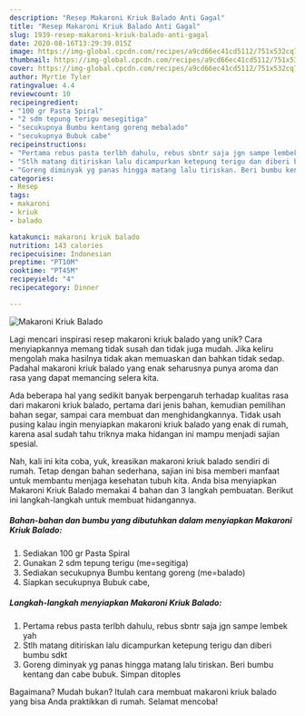 ```yaml
---
description: "Resep Makaroni Kriuk Balado Anti Gagal"
title: "Resep Makaroni Kriuk Balado Anti Gagal"
slug: 1939-resep-makaroni-kriuk-balado-anti-gagal
date: 2020-08-16T13:29:39.015Z
image: https://img-global.cpcdn.com/recipes/a9cd66ec41cd5112/751x532cq70/makaroni-kriuk-balado-foto-resep-utama.jpg
thumbnail: https://img-global.cpcdn.com/recipes/a9cd66ec41cd5112/751x532cq70/makaroni-kriuk-balado-foto-resep-utama.jpg
cover: https://img-global.cpcdn.com/recipes/a9cd66ec41cd5112/751x532cq70/makaroni-kriuk-balado-foto-resep-utama.jpg
author: Myrtie Tyler
ratingvalue: 4.4
reviewcount: 10
recipeingredient:
- "100 gr Pasta Spiral"
- "2 sdm tepung terigu mesegitiga"
- "secukupnya Bumbu kentang goreng mebalado"
- "secukupnya Bubuk cabe"
recipeinstructions:
- "Pertama rebus pasta terlbh dahulu, rebus sbntr saja jgn sampe lembek yah"
- "Stlh matang ditiriskan lalu dicampurkan ketepung terigu dan diberi bumbu sdkt"
- "Goreng diminyak yg panas hingga matang lalu tiriskan. Beri bumbu kentang dan cabe bubuk. Simpan ditoples"
categories:
- Resep
tags:
- makaroni
- kriuk
- balado

katakunci: makaroni kriuk balado 
nutrition: 143 calories
recipecuisine: Indonesian
preptime: "PT10M"
cooktime: "PT45M"
recipeyield: "4"
recipecategory: Dinner

---
```



![Makaroni Kriuk Balado](https://img-global.cpcdn.com/recipes/a9cd66ec41cd5112/751x532cq70/makaroni-kriuk-balado-foto-resep-utama.jpg)

Lagi mencari inspirasi resep makaroni kriuk balado yang unik? Cara menyiapkannya memang tidak susah dan tidak juga mudah. Jika keliru mengolah maka hasilnya tidak akan memuaskan dan bahkan tidak sedap. Padahal makaroni kriuk balado yang enak seharusnya punya aroma dan rasa yang dapat memancing selera kita.

Ada beberapa hal yang sedikit banyak berpengaruh terhadap kualitas rasa dari makaroni kriuk balado, pertama dari jenis bahan, kemudian pemilihan bahan segar, sampai cara membuat dan menghidangkannya. Tidak usah pusing kalau ingin menyiapkan makaroni kriuk balado yang enak di rumah, karena asal sudah tahu triknya maka hidangan ini mampu menjadi sajian spesial.




Nah, kali ini kita coba, yuk, kreasikan makaroni kriuk balado sendiri di rumah. Tetap dengan bahan sederhana, sajian ini bisa memberi manfaat untuk membantu menjaga kesehatan tubuh kita. Anda bisa menyiapkan Makaroni Kriuk Balado memakai 4 bahan dan 3 langkah pembuatan. Berikut ini langkah-langkah untuk membuat hidangannya.

<!--inarticleads1-->

##### Bahan-bahan dan bumbu yang dibutuhkan dalam menyiapkan Makaroni Kriuk Balado:

1. Sediakan 100 gr Pasta Spiral
1. Gunakan 2 sdm tepung terigu (me=segitiga)
1. Sediakan secukupnya Bumbu kentang goreng (me=balado)
1. Siapkan secukupnya Bubuk cabe,




<!--inarticleads2-->

##### Langkah-langkah menyiapkan Makaroni Kriuk Balado:

1. Pertama rebus pasta terlbh dahulu, rebus sbntr saja jgn sampe lembek yah
1. Stlh matang ditiriskan lalu dicampurkan ketepung terigu dan diberi bumbu sdkt
1. Goreng diminyak yg panas hingga matang lalu tiriskan. Beri bumbu kentang dan cabe bubuk. Simpan ditoples




Bagaimana? Mudah bukan? Itulah cara membuat makaroni kriuk balado yang bisa Anda praktikkan di rumah. Selamat mencoba!
